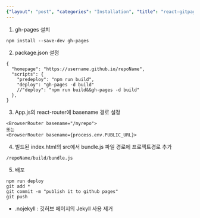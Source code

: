 ```yaml
---
{"layout": "post", "categories": "Installation", "title": "react-gitpage", "feature-img": "assets/img/feature_img.png"}
---
```

1. gh-pages 설치
```
npm install --save-dev gh-pages
```

2. package.json 설정
```
{
  "homepage": "https://username.github.io/repoName",
  "scripts": {
    "predeploy": "npm run build",
    "deploy": "gh-pages -d build"
    //"deploy": "npm run build&&gh-pages -d build"
  },
}
```

3. App.js의 react-router에 basename 경로 설정
```
<BrowserRouter basename="/myrepo">
또는
<BrowserRouter basename={process.env.PUBLIC_URL}>
```

4. 빌드된 index.html의 src에서 bundle.js 파일 경로에 프로젝트경로 추가
```
/repoName/build/bundle.js
```

5. 배포
```
npm run deploy
git add *
git commit -m "publish it to github pages"
git push
```

* .nojekyll :  깃허브 페이지의 Jekyll 사용 제거
